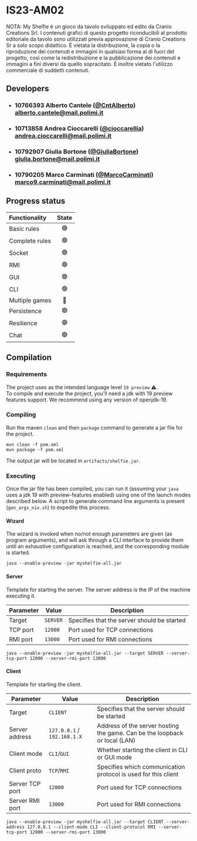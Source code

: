 # IS23-AM02

NOTA: My Shelfie è un gioco da tavolo sviluppato ed edito da Cranio Creations Srl. I contenuti grafici di questo
progetto riconducibili al prodotto editoriale da tavolo sono utilizzati previa approvazione di Cranio Creations Sr
a solo scopo didattico. È vietata la distribuzione, la copia o la riproduzione dei contenuti e immagini in qualsiasi
forma al di fuori del progetto, così come la redistribuzione e la pubblicazione dei contenuti e immagini a fini diversi
da quello sopracitato. È inoltre vietato l'utilizzo commerciale di suddetti contenuti.

## Developers

- ### 10766393    Alberto Cantele ([@CntAlberto](https://github.com/CntAlberto))<br>alberto.cantele@mail.polimi.it
- ### 10713858    Andrea Cioccarelli ([@cioccarellia](https://github.com/cioccarellia))<br>andrea.cioccarelli@mail.polimi.it
- ### 10792907    Giulia Bortone ([@GiuliaBortone](https://github.com/GiuliaBortone))<br>giulia.bortone@mail.polimi.it
- ### 10790205    Marco Carminati ([@MarcoCarminati](https://github.com/MarcoCarminati))<br>marco9.carminati@mail.polimi.it

## Progress status

| Functionality  | State |
|:---------------|:-----:|
| Basic rules    |  🟢   |
| Complete rules |  🟢   |
| Socket         |  🟢   |
| RMI            |  🟢   |
| GUI            |  🟢   |
| CLI            |  🟢   |
| Multiple games |  🔴   |
| Persistence    |  🟢   |
| Resilience     |  🟣   |
| Chat           |  🟢   |

## Compilation

### Requirements

The project uses as the intended language level `19 preview` ⚠️. <br>
To compile and execute the project, you'll need a jdk with 19 preview features support.
We recommend using any version of openjdk-19.

### Compiling
Run the maven `clean` and then `package` command to generate a jar file for the project. 

```
mvn clean -f pom.xml
mvn package -f pom.xml
```

The output jar will be located in `artifacts/shelfie.jar`.

### Executing

Once the jar file has been compiled, you can run it (assuming your `java` uses a jdk 19 with preview-features enabled) using one of the launch modes described below.
A script to generate command line arguments is present (`gen_args_nix.sh`) to expedite this process.

#### Wizard

The wizard is invoked when no/not enough parameters are given (as program arguments), and will ask through a CLI interface to provide them until an exhaustive configuration is reached, and the corresponding module is started.

```
java --enable-preview -jar myshelfie-all.jar
```

#### Server

Template for starting the server. The server address is the IP of the machine executing it.

| Parameter | Value    | Description                                 |
|-----------|----------|---------------------------------------------|
| Target    | `SERVER` | Specifies that the server should be started |
| TCP port  | `12000`  | Port used for TCP connections               |
| RMI port  | `13000`  | Port used for RMI connections               |

```
java --enable-preview -jar myshelfie-all.jar --target SERVER --server-tcp-port 12000 --server-rmi-port 13000
```

#### Client

Template for starting the client.

| Parameter       | Value                       | Description                                                                |
|-----------------|-----------------------------|----------------------------------------------------------------------------|
| Target          | `CLIENT`                    | Specifies that the server should be started                                |
| Server address  | `127.0.0.1` / `192.168.1.X` | Address of the server hosting the game. Can be the loopback or local (LAN) |
| Client mode     | `CLI`/`GUI`                 | Whether starting the client in CLI or GUI mode                             |
| Client proto    | `TCP`/`RMI`                 | Specifies which communication protocol is used for this client             |
| Server TCP port | `12000`                     | Port used for TCP connections                                              |
| Server RMI port | `13000`                     | Port used for RMI connections                                              |

```
java --enable-preview -jar myshelfie-all.jar --target CLIENT --server-address 127.0.0.1 --client-mode CLI --client-protocol RMI --server-tcp-port 12000 --server-rmi-port 13000
```
